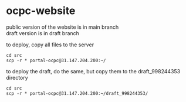 # ocpc-website

public version of the website is in main branch  
draft version is in draft branch

to deploy, copy all files to the server  
```
cd src
scp -r * portal-ocpc@31.147.204.200:~/
```

to deploy the draft, do the same, but copy them to the draft_998244353 directory
```
cd src
scp -r * portal-ocpc@31.147.204.200:~/draft_998244353/
```
